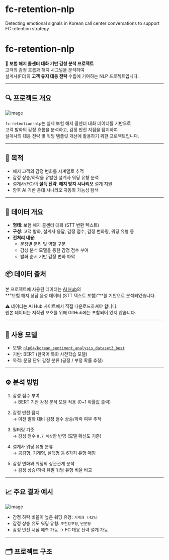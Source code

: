# fc-retention-nlp
Detecting emotional signals in Korean call center conversations to support FC retention strategy

# fc-retention-nlp

📌 **보험 해지 콜센터 대화 기반 감성 분석 프로젝트**  
고객의 감정 흐름과 해지 시그널을 분석하여  
설계사(FC)의 **고객 유지 대응 전략** 수립에 기여하는 NLP 프로젝트입니다.

---

## 🔍 프로젝트 개요

![image](https://github.com/user-attachments/assets/83246f14-a83e-4912-879b-14b3ead1981c)

`fc-retention-nlp`는 실제 보험 해지 콜센터 대화 데이터를 기반으로  
고객 발화의 감정 흐름을 분석하고, 감정 반전 지점을 탐지하여  
설계사의 대응 전략 및 워딩 템플릿 개선에 활용하기 위한 프로젝트입니다.

---

## 🎯 목적

- 해지 고객의 감정 변화를 시계열로 추적
- 감정 상승/하락을 유발한 설계사 워딩 유형 분석
- 설계사(FC)의 **설득 전략**, **해지 방지 시나리오** 설계 지원
- 향후 AI 기반 응대 시나리오 자동화 가능성 탐색

---

## 🧩 데이터 개요

- **형태**: 보험 해지 콜센터 대화 (STT 변환 텍스트)
- **구성**: 고객 발화, 설계사 응답, 감정 점수, 감정 변화량, 워딩 유형 등
- **전처리 내용**:
  - 문장별 분리 및 역할 구분
  - 감성 분석 모델을 통한 감정 점수 부여
  - 발화 순서 기반 감정 변화 파악

## 📦 데이터 출처

본 프로젝트에 사용된 데이터는 [AI Hub](https://aihub.or.kr/)의  
**"보험 해지 상담 음성 데이터 (STT 텍스트 포함)"**를 기반으로 분석되었습니다.

⚠️ 데이터는 AI Hub 사이트에서 직접 다운로드하셔야 합니다.  
원본 데이터는 저작권 보호를 위해 GitHub에는 포함되어 있지 않습니다.

---



## 🧠 사용 모델

- 모델: [`nlp04/korean_sentiment_analysis_dataset3_best`](https://huggingface.co/nlp04/korean_sentiment_analysis_dataset3_best)  
- 기반: BERT (한국어 특화 사전학습 모델)  
- 목적: 문장 단위 감정 분류 (긍정 / 부정 확률 추정)

---

## ⚙️ 분석 방법

1. 감성 점수 부여  
   → BERT 기반 감정 분석 모델 적용 (0~1 확률값 출력)

2. 감정 반전 탐지  
   → 이전 발화 대비 감정 점수 상승/하락 여부 추적

3. 필터링 기준  
   → 감성 점수 `0.7 이상`만 반영 (모델 확신도 기준)

4. 설계사 워딩 유형 분류  
   → 공감형, 기계형, 설득형 등 6가지 유형 매핑

5. 감정 변화와 워딩의 상관관계 분석  
   → 감정 상승/하락 유발 워딩 유형 비율 비교

---

## 📈 주요 결과 예시



![image](https://github.com/user-attachments/assets/8f69907b-2791-4b9f-ba8b-9ef7d480a881)
- 감정 하락 비율이 높은 워딩 유형: `기계형 (42%)`
- 감정 상승 유도 워딩 유형: `조건강조형`, `반문형`
- 감정 반전 시점 예측 가능 → FC 대응 전략 설계 가능

---

## 🗂️ 프로젝트 구조

